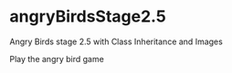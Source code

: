 # angryBirdsStage2.5
Angry Birds stage 2.5 with Class Inheritance and Images
 
 Play the angry bird game

